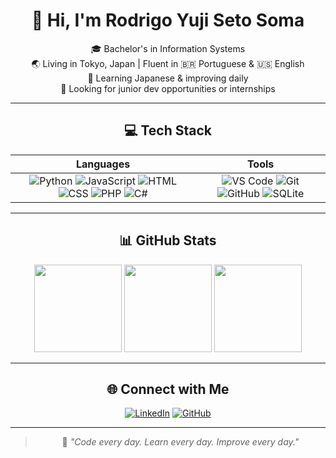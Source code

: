 <div align="center">
  
  # 👋 Hi, I'm Rodrigo Yuji Seto Soma
  
  🎓 Bachelor's in Information Systems  
  🌏 Living in Tokyo, Japan | Fluent in 🇧🇷 Portuguese & 🇺🇸 English  
  📘 Learning Japanese & improving daily  
  🎯 Looking for junior dev opportunities or internships
  
  ---
  
  
  ## 💻 Tech Stack
  
  | **Languages** | **Tools** |
  |:-------------:|:---------:|
  | ![Python](https://img.shields.io/badge/-Python-3776AB?style=flat&logo=python&logoColor=white) ![JavaScript](https://img.shields.io/badge/-JavaScript-F7DF1E?style=flat&logo=javascript&logoColor=black) ![HTML](https://img.shields.io/badge/-HTML5-E34F26?style=flat&logo=html5&logoColor=white) ![CSS](https://img.shields.io/badge/-CSS3-1572B6?style=flat&logo=css3&logoColor=white) ![PHP](https://img.shields.io/badge/-PHP-777BB4?style=flat&logo=php&logoColor=white) ![C#](https://img.shields.io/badge/-C%23-239120?style=flat&logo=c-sharp&logoColor=white) | ![VS Code](https://img.shields.io/badge/-VSCode-007ACC?style=flat&logo=visual-studio-code&logoColor=white) ![Git](https://img.shields.io/badge/-Git-F05032?style=flat&logo=git&logoColor=white) ![GitHub](https://img.shields.io/badge/-GitHub-181717?style=flat&logo=github&logoColor=white) ![SQLite](https://img.shields.io/badge/-SQLite-003B57?style=flat&logo=sqlite&logoColor=white) |
  
  ---
  
  ## 📊 GitHub Stats
  
  <p align="center">
    <img src="https://github-readme-stats.vercel.app/api?username=YujiSeto&show_icons=true&theme=github_dark" height="140" />
    <img src="https://github-readme-streak-stats.herokuapp.com/?user=YujiSeto&theme=github-dark" height="140" />
    <img src="https://github-readme-stats.vercel.app/api/top-langs/?username=YujiSeto&layout=compact&theme=github_dark" height="140" />
  </p>
  
  <p align="center">

  </p>
  
  ---
  
  ## 🌐 Connect with Me
  
  [![LinkedIn](https://img.shields.io/badge/-LinkedIn-0A66C2?style=flat&logo=linkedin&logoColor=white)](https://www.linkedin.com/in/yujiseto/)
  [![GitHub](https://img.shields.io/badge/-GitHub-181717?style=flat&logo=github&logoColor=white)](https://github.com/YujiSeto)
  
  ---
  
  > 🧩 *"Code every day. Learn every day. Improve every day."*

</div>
